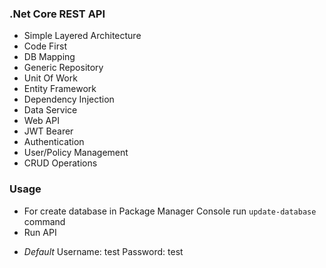 ### .Net Core REST API
- Simple Layered Architecture
- Code First
- DB Mapping
- Generic Repository
- Unit Of Work
- Entity Framework
- Dependency Injection
- Data Service
- Web API
- JWT Bearer
- Authentication
- User/Policy Management
- CRUD Operations

### Usage

- For create database in Package Manager Console run `update-database` command
- Run API
+ *Default*
	Username: test
	Password: test
